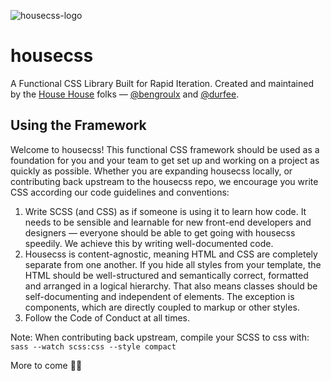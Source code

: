 ![housecss-logo](https://cloud.githubusercontent.com/assets/6453968/19875670/f88e8530-9f8b-11e6-9c4f-defa8611d7da.png)

# housecss
A Functional CSS Library Built for Rapid Iteration. Created and maintained by
the [House House](http://house-house.design/) folks — [@bengroulx](https://github.com/bengroulx) and [@durfee](https://github.com/durfee/).

## Using the Framework
Welcome to housecss! This functional CSS framework should be used as a
foundation for you and your team to get set up and working on a project as
quickly as possible. Whether you are expanding housecss locally, or
contributing back upstream to the housecss repo, we encourage you write CSS
according our code guidelines and conventions:

1. Write SCSS (and CSS) as if someone is using it to learn how code. It
   needs to be sensible and learnable for new front-end developers and
   designers — everyone should be able to get going with housecss speedily.
   We achieve this by writing well-documented code.
2. Housecss is content-agnostic, meaning HTML and CSS are completely separate
   from one another. If you hide all styles from your template, the HTML
   should be well-structured and semantically correct, formatted and arranged
   in a logical hierarchy. That also means classes should be self-documenting
   and independent of elements. The exception is components, which are
   directly coupled to markup or other styles.
3. Follow the Code of Conduct at all times.

Note: When contributing back upstream, compile your SCSS to css with:
`sass --watch scss:css --style compact`

More to come ✌🏼
